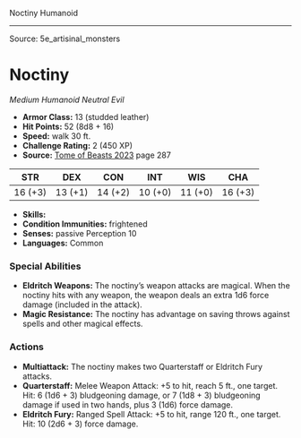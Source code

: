 <MonsterName/>Noctiny</MonsterName>
<CreatureType/>Humanoid</CreatureType>



---

Source: 5e_artisinal_monsters

# Noctiny

*Medium* *Humanoid* *Neutral Evil*

- **Armor Class:** 13 (studded leather)
- **Hit Points:** 52 (8d8 + 16)
- **Speed:** walk 30 ft.
- **Challenge Rating:** 2 (450 XP)
- **Source:** [Tome of Beasts 2023](https://koboldpress.com/kpstore/product/tome-of-beasts-1-2023-edition/) page 287

| STR | DEX | CON | INT | WIS | CHA |
| --- | --- | --- | --- | --- | --- |
| 16 (+3) | 13 (+1) | 14 (+2) | 10 (+0) | 11 (+0) | 16 (+3) |

- **Skills:** 
- **Condition Immunities:** frightened
- **Senses:** passive Perception 10
- **Languages:** Common

### Special Abilities

- **Eldritch Weapons:** The noctiny’s weapon attacks are magical. When the noctiny hits with any weapon, the weapon deals an extra 1d6 force damage (included in the attack).
- **Magic Resistance:** The noctiny has advantage on saving throws against spells and other magical effects.

### Actions

- **Multiattack:** The noctiny makes two Quarterstaff or Eldritch Fury attacks.
- **Quarterstaff:** Melee Weapon Attack: +5 to hit, reach 5 ft., one target. Hit: 6 (1d6 + 3) bludgeoning damage, or 7 (1d8 + 3) bludgeoning damage if used in two hands, plus 3 (1d6) force damage.
- **Eldritch Fury:** Ranged Spell Attack: +5 to hit, range 120 ft., one target. Hit: 10 (2d6 + 3) force damage.


